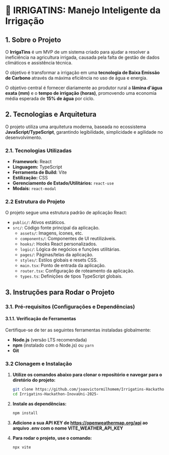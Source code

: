 # 🌱 IRRIGATINS: Manejo Inteligente da Irrigação

## 1. Sobre o Projeto

O **IrrigaTins** é um MVP de um sistema criado para ajudar a resolver a ineficiência na agricultura irrigada, causada pela falta de gestão de dados climáticos e assistência técnica.

O objetivo é transformar a irrigação em uma **tecnologia de Baixa Emissão de Carbono** através da máxima eficiência no uso de água e energia.

O objetivo central é fornecer diariamente ao produtor rural a **lâmina d'água exata (mm)** e o **tempo de irrigação (horas)**, promovendo uma economia média esperada de **15% de água** por ciclo.

## 2. Tecnologias e Arquitetura

O projeto utiliza uma arquitetura moderna, baseada no ecossistema **JavaScript/TypeScript**, garantindo legibilidade, simplicidade e agilidade no desenvolvimento.

### 2.1. Tecnologias Utilizadas

- **Framework:** React
- **Linguagem:** TypeScript
- **Ferramenta de Build:** Vite
- **Estilização:** CSS
- **Gerenciamento de Estado/Utilitários:** `react-use`
- **Modais:** `react-modal`

### 2.2 Estrutura do Projeto

O projeto segue uma estrutura padrão de aplicação React:

- `public/`: Ativos estáticos.
- `src/`: Código fonte principal da aplicação.
  - `assets/`: Imagens, ícones, etc.
  - `components/`: Componentes de UI reutilizáveis.
  - `hooks/`: Hooks React personalizados.
  - `logic/`: Lógica de negócios e funções utilitárias.
  - `pages/`: Páginas/telas da aplicação.
  - `styles/`: Estilos globais e resets CSS.
  - `main.tsx`: Ponto de entrada da aplicação.
  - `router.tsx`: Configuração de roteamento da aplicação.
  - `types.ts`: Definições de tipos TypeScript globais.

## 3. Instruções para Rodar o Projeto

### 3.1. Pré-requisitos (Configurações e Dependências)

#### 3.1.1. Verificação de Ferramentas

Certifique-se de ter as seguintes ferramentas instaladas globalmente:

- **Node.js** (versão LTS recomendada)
- **npm** (instalado com o Node.js) ou `yarn`
- **Git**

### 3.2 Clonagem e Instalação

1.  **Utilize os comandos abaixo para clonar o repositório e navegar para o diretório do projeto:**
    ```bash
    git clone https://github.com/joaovictormilhomem/Irrigatins-Hackathon-InovaUni-2025-.git
    cd Irrigatins-Hackathon-InovaUni-2025-
    ```
2.  **Instale as dependências:**
    ```bash
    npm install
    ```
3.  **Adicione a sua API KEY de https://openweathermap.org/api ao arquivo .env com o nome VITE_WEATHER_API_KEY**

4.  **Para rodar o projeto, use o comando:**
    ```bash
    npx vite
    ```
